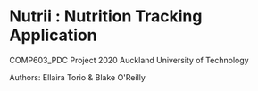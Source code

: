 # Nutrii : Nutrition Tracking Application   

COMP603_PDC Project 2020
Auckland University of Technology

Authors: Ellaira Torio & Blake O'Reilly


